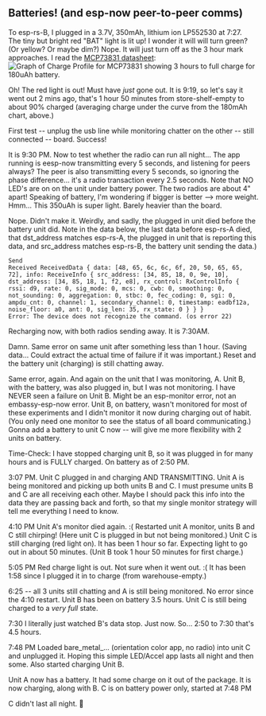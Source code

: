 
## Batteries!  (and esp-now peer-to-peer comms)  
To esp-rs-B, I plugged in a 3.7V, 350mAh, lithium ion LP552530 at 7:27.  
The tiny but bright red "BAT" light is lit up!  I wonder it will will turn green? (Or yellow?  Or maybe dim?)  Nope.  It will just turn off as the 3 hour mark approaches. I read the [MCP73831 datasheet](./esp-rust-board/docs/MCP73831-Family-Data-Sheet-DS20001984H.pdf):  
![Graph of Charge Profile for MCP73831 showing 3 hours to full charge for 180uAh battery.](./esp-rust-board/docs/pics/TypicalChargeProfile180mAh.png "MCP73831 Charge Profile")  

Oh!  The red light is out!  Must have _just_ gone out.  It is 9:19, so let's say it went out 2 mins ago, that's 1 hour 50 minutes from store-shelf-empty to about 90% charged (averaging charge under the curve from the 180mAh chart, above.)  

First test -- unplug the usb line while monitoring chatter on the other -- still connected -- board. Success!  

It is 9:30 PM. Now to test whether the radio can run all night... The app running is eesp-now transmitting every 5 seconds, and listening for peers always?  The peer is also transmitting every 5 seconds, so ignoring the phase difference... it's a radio transaction every 2.5 seconds.
Note that NO LED's are on on the unit under battery power.  The two radios are about 4" apart!
Speaking of battery, I'm wondering if bigger is better --> more weight.  Hmm...  This 350uAh is super light.  Barely heavier than the board.  

Nope.  Didn't make it.  Weirdly, and sadly, the plugged in unit died before the battery unit did. Note in the data below, the last data before esp-rs-A died, that dst_address matches esp-rs-A, the plugged in unit that is reporting this data, and src_address matches esp-rs-B, the battery unit sending the data.)

```
Send
Received ReceivedData { data: [48, 65, 6c, 6c, 6f, 20, 50, 65, 65, 72], info: ReceiveInfo { src_address: [34, 85, 18, 0, 9e, 10], dst_address: [34, 85, 18, 1, f2, e8], rx_control: RxControlInfo { rssi: d9, rate: 0, sig_mode: 0, mcs: 0, cwb: 0, smoothing: 0, not_sounding: 0, aggregation: 0, stbc: 0, fec_coding: 0, sgi: 0, ampdu_cnt: 0, channel: 1, secondary_channel: 0, timestamp: eadbf12a, noise_floor: a0, ant: 0, sig_len: 35, rx_state: 0 } } }
Error: The device does not recognize the command. (os error 22)
```

Recharging now, with both radios sending away. It is 7:30AM.

Damn.  Same error on same unit after something less than 1 hour.  (Saving data... Could extract the actual time of failure if it was important.)  Reset and the battery unit (charging) is still chatting away.

Same error, again.  And again on the unit that I was monitoring, A.  Unit B, with the battery, was also plugged in, but I was not monitoring. I have NEVER seen a failure on Unit B.  Might be an esp-monitor error, not an embassy-esp-now error.  Unit B, on battery, wasn't monitored for most of these experiments and I didn't monitor it now during charging out of habit.  (You only need one monitor to see the status of all board communicating.) Gonna add a battery to unit C now -- will give me more flexibility with 2 units on battery.

Time-Check: I have stopped charging unit B, so it was plugged in for many hours and is FULLY charged.  On battery as of 2:50 PM.

3:07 PM. Unit C plugged in and charging AND TRANSMITTING.  Unit A is being monitored and picking up both units B and C.  I must presume units B and C are all receiving each other.  Maybe I should pack this info into the data they are passing back and forth, so that my single monitor strategy will tell me everything I need to know.

4:10 PM Unit A's monitor died again.  :(  Restarted unit A monitor, units B and C still chirping!  (Here unit C is plugged in but not being monitored.)  Unit C is still charging (red light on).  It has been 1 hour so far.  Expecting light to go out in about 50 minutes. (Unit B took 1 hour 50 minutes for first charge.)

5:05 PM Red charge light is out.  Not sure when it went out.  :(  It has been 1:58 since I plugged it in to charge (from warehouse-empty.)

6:25 -- all 3 units still chatting and A is still being monitored.  No error since the 4:10 restart. Unit B has been on battery 3.5 hours.  Unit C is still being charged to a _very full_ state.

7:30 I literally just watched B's data stop. Just now.  So... 2:50 to 7:30 that's 4.5 hours.

7:48 PM Loaded bare_metal_... (orientation color app, no radio) into unit C and unplugged it.  Hoping this simple LED/Accel app lasts all night and then some. Also started charging Unit B.

Unit A now has a battery.  It had some charge on it out of the package.  It is now charging, along with B.  C is on battery power only, started at 7:48 PM

C didn't last all night. 🙁  
